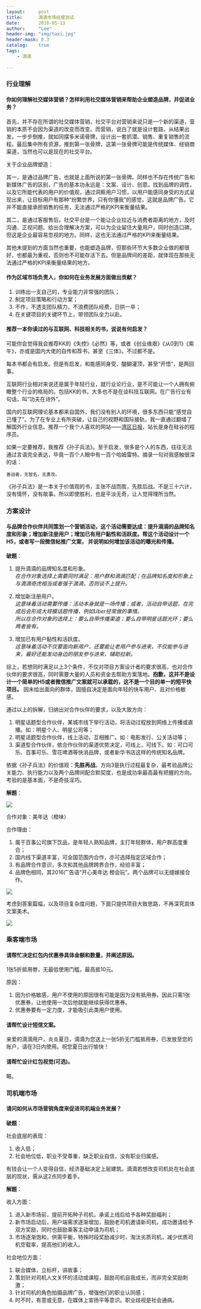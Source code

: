 ```yaml
---
layout:     post
title:      滴滴市场经理测试
date:       2016-05-13
author:     "Lee"
header-img: "img/taxi.jpg"
header-mask: 0.3
catalog:    true
tags:
    - 滴滴
    
---
```


### 行业理解

#### 你如何理解社交媒体营销？怎样利用社交媒体营销来帮助企业塑造品牌，并促进业务？

首先，并不存在所谓的社交媒体营销，社交平台对营销来说只是一个新的渠道，营销的本质不会因为渠道的改变而改变。而营销，说白了就是设计套路，从结果出发，一步步倒推，就如同摆多米诺骨牌，设计出一套抓潜、销售、重复销售的流程。最后集中所有资源，推到第一张骨牌，这第一张骨牌可能是传统媒体、经销商渠道，当然也可以是现在的社交平台。

关于企业品牌塑造：

其一，是通过品牌广告，也就是上面所说的第一张骨牌。同样也不存在传统广告和新媒体广告的区别，广告的基本功永远是：文案、设计、创意。找到品牌的调性，以及它所能代表的用户的价值观，通过洞察用户习惯，以用户能感同身受的方式呈现出来，让目标用户有那种“纷繁世界，只有你懂我”的感觉，这就是品牌广告。它并不能直接承担销售的任务，无法通过严格的KPI来衡量结果。

其二，是通过客服售后。社交平台是一个能让企业拉近与消费者距离的地方，及时沟通、正视问题、给出合理解决方案，可以为企业留住大量用户，同时创造口碑。但这是企业最容易忽视的地方。同样，这也无法通过严格的KPI来衡量结果。

其他未提到的方面当然也重要，也能塑造品牌，但那些环节大多数企业做的都很好，也都最为重视，否则也不可能存活下去。但是品牌间的差距，就体现在那些无法通过严格的KPI来衡量结果的地方。

#### 作为区域市场负责人，你如何在业务发展方面做出贡献？

1. 训练出一支自己的，专业能力非常强的团队；
2. 制定项目策略和行动方案；
3. 不作，不透支团队精力，不浪费团队经费，日拱一卒；
4. 在关键项目的关键环节上，带领团队全力以赴。

#### 推荐一本你读过的与互联网、科技相关的书，说说有何启发？

可能你会觉得我会推荐KK的《失控》《必然》等，或者《创业维艰》《从0到1》《紫牛》，亦或是国内大佬的自传和荐书，甚至《三体》。不过都不是。

每本书都会有启发。但是有启发，和能感同身受、醍醐灌顶，甚至“开悟”，是两回事。

互联网行业相对来说还是属于年轻行业，就行业论行业，是不可能让一个人拥有俯瞰整个行业的格局的。包括KK的书，大多也不是在谈科技互联网。在广告行业有句话，叫“功夫在诗外”。

国内的互联网理论基本都来自国外，我们没有别人的环境，很多东西只能“感觉自己懂了”。为了在专业上有所突破，让自己的视野和国际接轨，我一直通过翻墙了解国外行业信息。推荐一个我个人喜欢的网站——[湾区日报](https://wanqu.co/)，站长是身在硅谷的程序员。

如果一定要推荐，我推荐《孙子兵法》。至于启发，很多是个人的东西，往往无法通过言语完全表达，毕竟一百个人眼中有一百个哈姆雷特。摘录一句对我感触很深的话：

```
善战者，无智名，无勇攻。
```

《孙子兵法》是一本关于价值观的书，主张不战而胜，先胜后战。不是三十六计，没有情怀，没有故事。所以即使胜利，也是平淡无奇，让人觉得理所当然。

### 方案设计

#### 与品牌合作伙伴共同策划一个营销活动，这个活动需要达成：提升滴滴的品牌知名度和形象；增加新注册用户；增加已有用户黏性和活跃度。帮这个活动设计一个H5，或者写一段微信帖推广文案， 并说明如何增加该活动的曝光和传播。

**破题**：

1. 提升滴滴的品牌知名度和形象。  
*在合作对象选择上需要同时满足：用户群和滴滴匹配；在品牌知名度和形象上与滴滴奇虎相当或者强于滴滴，否则谈不上提升。*

2. 增加新注册用户。  
*这意味着活动需要传播：活动本身就是一场传播；或者，活动自带话题，在完成后会形成大规模话题传播，例如Uber经常做的事情。  
所以在合作对象的选择上：要么自带传播渠道；要么自带明星话题光环；要么两者皆有。*

3. 增加已有用户黏性和活跃度。  
*这意味着活动不仅要面向新用户，还要能让老用户参与进来，不仅能参与进来，最好还能发动身边的朋友参与进来，辅助拉新。*

综上，若想同时满足以上3个条件，不仅对项目方案设计者的要求很高，也对合作伙伴的要求很高，同时需要大量的人员和资金去帮助方案落地。**抱歉，这并不是设计一个简单的H5或者微信推广文案就可以承载的，这不是一个目的单一的短平快项目。** 因未给出面向的群体，固擅自决定是面向年轻的快车用户、且对价格敏感。

通过以上的拆解，归纳出对合作伙伴的要求，以及大致方向：

1. 明星话题型合作伙伴，某城市线下举行活动，将活动过程放到网络上传播或直播。如：明星个人、明星公司等；
2. 明星话题型合作伙伴，线上活动，互相推广。如：电影发行、公关活动等；
3. 渠道型合作伙伴，依合作伙伴的渠道优势决定，可线上，可线下。如：可口可乐、百事可乐、雪花啤酒等快消品牌，或者新华书店这样的传统知名品牌。

依据《孙子兵法》的价值观：**先胜再战**。方向3是执行过程最复杂，最考验品牌公关能力、执行能力以及两个品牌间配合默契度，也是成功率最高最有把握的方向。考验的是基本面，不是奇技淫巧。

**解题**：

![](http://ww4.sinaimg.cn/large/a7456b5egw1f3t8j5wntoj20h803lq3a.jpg)

合作对象：美年达（橙味）

合作理由：

1. 属于百事公司旗下饮品，是年轻人熟知品牌，主打年轻群体，用户群高度重合；
2. 国内线下渠道丰富，可全国范围内合作，亦可选择指定区域合作；
3. 有品牌合作意识，多次和其他品牌跨界合作，经验丰富；
4. 品牌色相同，其2016广告语“开心美年达 橙会玩”。两个品牌可以无缝嫁接合作。

![](http://ww4.sinaimg.cn/large/a7456b5egw1f3t53x6quoj20ei0cwq5e.jpg)

考虑到答案篇幅，以及项目复杂度问题，下面只提供项目大致思路，不再深究具体文案美术。

![](http://ww3.sinaimg.cn/large/a7456b5egw1f3t8ia8sm6j21kw0gbq4z.jpg)

### 乘客端市场

#### 请帮忙决定红包内优惠券具体金额和数量，并阐述原因。

1张5折抵用劵，无最低使用门槛，最高抵10元。

原因：

1. 因为价格敏感，用户不使用的原因很有可能是因为没有抵用券。因此只需1张优惠券，让他使用一次后他就能继续获得优惠券。
2. 优惠券要有一定力度，才能吸引此类用户使用。

#### 请帮忙设计短信文案。

亲爱的滴滴用户，炎炎夏日，滴滴为您送上一张5折无门槛抵用券，已发放至您的账户，请在3日内使用。祝您夏日出行愉快！

#### 请帮忙设计红包视觉(可选)。

略。

### 司机端市场

#### 请问如何从市场营销角度来促进司机端业务发展？

**破题**：

社会底层的表现：

1. 收入低；
2. 社会地位低，职业不受尊重，缺乏职业自信，没有职业归属感。

有钱会让一个人变得自信，经济基础决定上层建筑。滴滴若想改变司机处在社会底层的现状，需从这2点同步着手。

**解题**：

收入方面：

1. 进入新市场前，提前开拓种子司机，承诺上线后给予各种奖励福利；
2. 新市场启动后，用户端需求逐渐增加，鼓励老司机邀请新司机，成功邀请给予双方奖励，同时也鼓励乘客主动申请为司机；
3. 市场逐渐饱和，供需平衡，特殊时段奖励减少时，淘汰劣质司机，减少优质司机空载率，提高他们的收入。

社会地位方面：

1. 联合媒体，立标杆，讲故事；
2. 策划针对司机人文关怀的活动或课程，鼓励司机自我成长，而非完全奖励刺激；
3. 针对司机的角色拍摄品牌广告，增强他们的职业认同感；
4. 时不时，有意或无意，在媒体上宣扬平等意识。职业歧视是社会通病。


